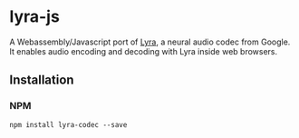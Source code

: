 # lyra-js
A Webassembly/Javascript port of [Lyra](https://github.com/google/lyra), a neural audio codec from Google. It enables audio encoding and decoding with Lyra inside web browsers.

## Installation

### NPM

```shell
npm install lyra-codec --save
```
